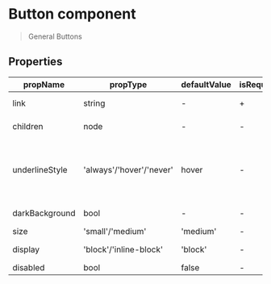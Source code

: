# Button component

> General Buttons

## Properties

| propName | propType | defaultValue | isRequired | description |
|----------|----------|--------------|------------|-------------|
| link | string | - | + | The link itself e.g. 'https://www.wix.com' |
| children | node | - | - | The node to render, <TextLink>I am a children</TextLink> |
| underlineStyle | 'always'/'hover'/'never' | hover | - | Hover - show the underline only on hover, Always - always show underline, Never - never show underline |
| darkBackground | bool | - | - | Whether to use dark background |
| size | 'small'/'medium' | 'medium' | - | The size of the button |
| display | 'block'/'inline-block' | 'block' | - | The display of the item |
| disabled | bool | false | - | disables the link |
